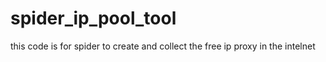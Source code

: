 # spider_ip_pool_tool
this code is for spider to create and collect the free ip proxy in the intelnet
